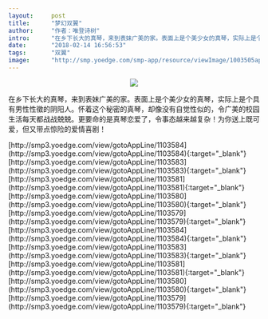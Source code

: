 ```yaml
---
layout:     post
title:      "梦幻双翼"
author:     "作者：唯登诗树"
intro:      "在乡下长大的真琴，来到表妹广美的家。表面上是个美少女的真琴，实际上是个具有男性性徵的阴阳人。怀着这个秘密的真琴，却像没有自觉性似的，令广美的校园生活每天都战战兢兢。更要命的是真琴恋爱了，令事态越来越复杂！为你送上既可爱，但又带点惊险的爱情喜剧！"
date:       "2018-02-14 16:56:53"
tags:       "双翼"
image:      "http://smp.yoedge.com/smp-app/resource/viewImage/1003505appline.png"
---
```

<div style="text-align: center">
<p><img src="http://smp.yoedge.com/smp-app/resource/viewImage/1003505appline.png"/></p>
</div>
<p class="post-meta">
<span>在乡下长大的真琴，来到表妹广美的家。表面上是个美少女的真琴，实际上是个具有男性性徵的阴阳人。怀着这个秘密的真琴，却像没有自觉性似的，令广美的校园生活每天都战战兢兢。更要命的是真琴恋爱了，令事态越来越复杂！为你送上既可爱，但又带点惊险的爱情喜剧！</span>
</p>
[http://smp3.yoedge.com/view/gotoAppLine/1103584](http://smp3.yoedge.com/view/gotoAppLine/1103584){:target="_blank"}
[http://smp3.yoedge.com/view/gotoAppLine/1103583](http://smp3.yoedge.com/view/gotoAppLine/1103583){:target="_blank"}
[http://smp3.yoedge.com/view/gotoAppLine/1103581](http://smp3.yoedge.com/view/gotoAppLine/1103581){:target="_blank"}
[http://smp3.yoedge.com/view/gotoAppLine/1103580](http://smp3.yoedge.com/view/gotoAppLine/1103580){:target="_blank"}
[http://smp3.yoedge.com/view/gotoAppLine/1103579](http://smp3.yoedge.com/view/gotoAppLine/1103579){:target="_blank"}
[http://smp3.yoedge.com/view/gotoAppLine/1103584](http://smp3.yoedge.com/view/gotoAppLine/1103584){:target="_blank"}
[http://smp3.yoedge.com/view/gotoAppLine/1103583](http://smp3.yoedge.com/view/gotoAppLine/1103583){:target="_blank"}
[http://smp3.yoedge.com/view/gotoAppLine/1103581](http://smp3.yoedge.com/view/gotoAppLine/1103581){:target="_blank"}
[http://smp3.yoedge.com/view/gotoAppLine/1103580](http://smp3.yoedge.com/view/gotoAppLine/1103580){:target="_blank"}
[http://smp3.yoedge.com/view/gotoAppLine/1103579](http://smp3.yoedge.com/view/gotoAppLine/1103579){:target="_blank"}



